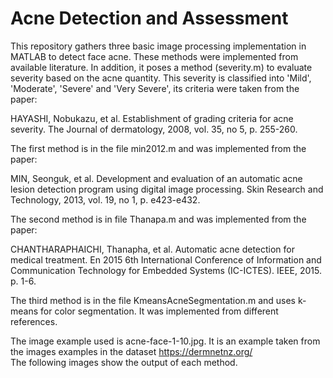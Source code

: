 # Acne Detection and Assessment

This repository gathers three basic image processing implementation in MATLAB to detect face acne. These methods were implemented from available literature. In addition, it poses a method (severity.m) to evaluate severity based on the acne quantity. This severity is classified into 'Mild', 'Moderate', 'Severe' and 'Very Severe', its criteria were taken from the paper:

HAYASHI, Nobukazu, et al. Establishment of grading criteria for acne severity. The Journal of dermatology, 2008, vol. 35, no 5, p. 255-260.
 
The first method is in the file min2012.m and was implemented from the paper:  

MIN, Seonguk, et al. Development and evaluation of an automatic acne lesion detection program using digital image processing. Skin Research and Technology, 2013, vol. 19, no 1, p. e423-e432.

The second method is in file Thanapa.m and was implemented from the paper:

CHANTHARAPHAICHI, Thanapha, et al. Automatic acne detection for medical treatment. En 2015 6th International Conference of Information and Communication Technology for Embedded Systems (IC-ICTES). IEEE, 2015. p. 1-6.

The third method is in the file KmeansAcneSegmentation.m and uses k-means for color segmentation. It was implemented from different references. 

The image example used is acne-face-1-10.jpg. It is an example taken from the images examples in the dataset https://dermnetnz.org/  
The following images show the output of each method.
